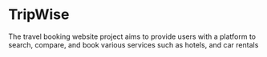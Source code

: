 # TripWise
 The travel booking website project aims to provide users with a platform to search, compare, and book various services such as hotels, and car rentals

